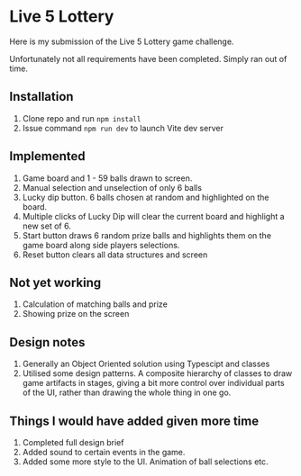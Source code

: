 # Live 5 Lottery

Here is my submission of the Live 5 Lottery game challenge.

Unfortunately not all requirements have been completed. Simply ran out of time.

## Installation
1. Clone repo and run ```npm install```
2. Issue command ```npm run dev``` to launch Vite dev server

## Implemented
1. Game board and 1 - 59 balls drawn to screen.
2. Manual selection and unselection of only 6 balls
3. Lucky dip button. 6 balls chosen at random and highlighted on the board. 
4. Multiple clicks of Lucky Dip will clear the current board and highlight a new set of 6.
5. Start button draws 6 random prize balls and highlights them on the game board along side players selections.
6. Reset button clears all data structures and screen

## Not yet working
1. Calculation of matching balls and prize
2. Showing prize on the screen

## Design notes
1. Generally an Object Oriented solution using Typescipt and classes
2. Utilised some design patterns. A composite hierarchy of classes to draw game artifacts in stages, giving a bit more control over individual parts of the UI, rather than drawing the whole thing in one go.

## Things I would have added given more time
1. Completed full design brief
2. Added sound to certain events in the game.
3. Added some more style to the UI. Animation of ball selections etc.

